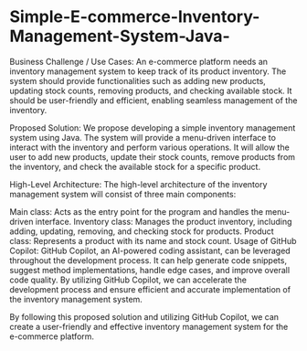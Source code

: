 # Simple-E-commerce-Inventory-Management-System-Java-
Business Challenge / Use Cases:
An e-commerce platform needs an inventory management system to keep track of its product inventory. The system should provide functionalities such as adding new products, updating stock counts, removing products, and checking available stock. It should be user-friendly and efficient, enabling seamless management of the inventory.

Proposed Solution:
We propose developing a simple inventory management system using Java. The system will provide a menu-driven interface to interact with the inventory and perform various operations. It will allow the user to add new products, update their stock counts, remove products from the inventory, and check the available stock for a specific product.

High-Level Architecture:
The high-level architecture of the inventory management system will consist of three main components:

Main class: Acts as the entry point for the program and handles the menu-driven interface.
Inventory class: Manages the product inventory, including adding, updating, removing, and checking stock for products.
Product class: Represents a product with its name and stock count.
Usage of GitHub Copilot:
GitHub Copilot, an AI-powered coding assistant, can be leveraged throughout the development process. It can help generate code snippets, suggest method implementations, handle edge cases, and improve overall code quality. By utilizing GitHub Copilot, we can accelerate the development process and ensure efficient and accurate implementation of the inventory management system.

By following this proposed solution and utilizing GitHub Copilot, we can create a user-friendly and effective inventory management system for the e-commerce platform.
